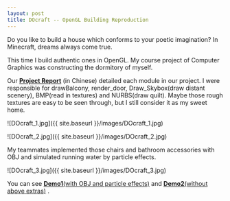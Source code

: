 ```yaml
---
layout: post
title: DOcraft -- OpenGL Building Reproduction
---
```


Do you like to build a house which conforms to your poetic imagination? In Minecraft, dreams always come true.

This time I build authentic ones in OpenGL. My course project of Computer Graphics was constructing the dormitory of myself.

Our [**Project Report**](https://raw.githubusercontent.com/xu2333/xu2333.github.io/master/pdf/DOcraft.pdf) (in Chinese) detailed each module in our project.
I were responsible for drawBalcony, render_door, Draw_Skybox(draw distant scenery), BMP(read in textures) and NURBS(draw quilt).
Maybe those rough textures are easy to be seen through, but I still consider it as my sweet home.

![DOcraft_1.jpg]({{ site.baseurl }}/images/DOcraft_1.jpg)

![DOcraft_2.jpg]({{ site.baseurl }}/images/DOcraft_2.jpg)

My teammates implemented those chairs and bathroom accessories with OBJ and simulated running water by particle effects.

![DOcraft_3.jpg]({{ site.baseurl }}/images/DOcraft_3.jpg)

You can see [**Demo1**(with OBJ and particle effects)](http://v.youku.com/v_show/id_XMTQxNzk2ODY0OA==.html) and [**Demo2**(without above extras)](http://v.youku.com/v_show/id_XMTQxNzk2OTM1Ng==.html) .

